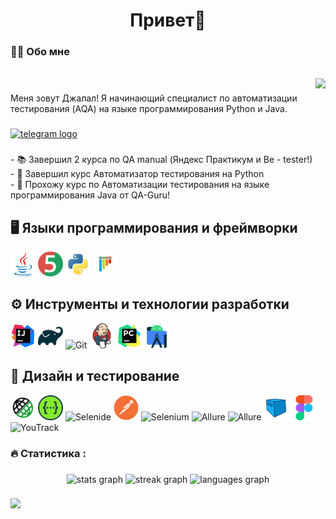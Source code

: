 <h1 align="center">Привет👋</h1>

###
<h3 align="left">👩‍💻 Обо мне</h3>
<br clear="both">
<img align="right" height="200" src="https://cdn.dribbble.com/users/410907/screenshots/2044702/wasting_time.gif"  />

###

<p align="left">Меня зовут Джалал! Я начинающий специалист по автоматизации тестирования (AQA) на языке программирования Python и Java.</p>

###

<div align="left">
    <a href="https://t.me/dzhaldoit" target="_blank">
      <img src="https://img.shields.io/static/v1?message=Telegram&logo=telegram&label=&color=2CA5E0&logoColor=white&labelColor=&style=for-the-badge" height="25" alt="telegram logo"  />
    </a>
</div>

###

<p align="left">
    - 📚 Завершил 2 курса по QA manual (Яндекс Практикум и Be - tester!)<br>
    - 🚀 Завершил курс Автоматизатор тестирования на Python<br>
    - 🌱 Прохожу курс по Автоматизации тестирования на языке программирования Java от QA-Guru!</p>

###


## 🖥️ Языки программирования и фреймворки
<p>
  <img src="https://github.com/devicons/devicon/blob/master/icons/java/java-original.svg" title="Java" alt="Java" width="40" height="40"/>
  <img src="https://github.com/devicons/devicon/blob/master/icons/junit/junit-original.svg" title="JUnit5" alt="JUnit5" width="40" height="40"/>
  <img src="https://github.com/devicons/devicon/blob/master/icons/python/python-original.svg" title="Python" alt="Python" width="40" height="40"/>
  <img src="https://github.com/devicons/devicon/blob/master/icons/pytest/pytest-original.svg" title="PyTest" alt="PyTest" width="40" height="40"/>
</p>

## ⚙️ Инструменты и технологии разработки
<p>
  <img src="https://github.com/devicons/devicon/blob/master/icons/intellij/intellij-original.svg" title="Intellij" alt="Intellij" width="40" height="40"/>
  <img src="https://github.com/devicons/devicon/blob/master/icons/gradle/gradle-original.svg" title="Gradle" alt="Gradle" width="40" height="40"/>
  <img src="https://www.svgrepo.com/show/353782/git-icon.svg" title="Git" alt="Git" width="40" height="40"/>
  <img src="https://github.com/devicons/devicon/blob/master/icons/jenkins/jenkins-original.svg" title="Jenkins" alt="Jenkins" width="40" height="40"/>
  <img src="https://github.com/devicons/devicon/blob/master/icons/pycharm/pycharm-original.svg" title="PyCharm" alt="PyCharm" width="40" height="40"/>
  <img src="https://github.com/devicons/devicon/blob/master/icons/androidstudio/androidstudio-original.svg" title="AndroidStudio" alt="AndroidStudio" width="40" height="40"/>
</p>

## 🎨 Дизайн и тестирование
<p>
  <img src="https://github.com/igor-QA/igor-QA/blob/main/logo/Rest-Assured.svg" title="Rest-Assured" alt="Rest-Assured" width="40" height="40"/>
  <img src="https://github.com/devicons/devicon/blob/master/icons/swagger/swagger-original.svg" title="Swagger" alt="Swagger" width="40" height="40"/>
  <img src="https://github.com/selenide/selenide/blob/main/.idea/icon.svg" title="Selenide" alt="Selenide" width="40" height="40"/>
  <img src="https://github.com/devicons/devicon/blob/master/icons/postman/postman-original.svg" title="Postman" alt="Postman" width="40" height="40"/>
  <img src="https://www.svgrepo.com/show/354321/selenium.svg" title="Selenium" alt="Selenium" width="40" height="40"/>
  <img src="https://github.com/M0R0K/Ui_Project/blob/main/media/logo/Allure_Report.svg" title="Allure" alt="Allure" width="40" height="40"/>
  <img src="https://github.com/M0R0K/Ui_Project/blob/main/media/logo/AllureTestOps.svg" title="AllureTestOps" alt="Allure" width="40" height="40"/>
  <img src="https://github.com/ElenaSkorobodilova/ElenaSkorobodilova/blob/main/icons/Selenoid.png" title="Selenoid" alt="Selenoid" width="40" height="40"/>
  <img src="https://github.com/devicons/devicon/blob/master/icons/figma/figma-original.svg" title="Figma" alt="Figma" width="40" height="40"/>
  <img src="https://www.svgrepo.com/show/354593/youtrack.svg" title="YouTrack" alt="YouTrack" width="40" height="40"/>
</p>

###


<h3 align="left">🔥 Статистика :</h3>

###

<div align="center">
  <img src="https://github-readme-stats.vercel.app/api?username=dzhaldoit&hide_title=false&hide_rank=false&show_icons=true&include_all_commits=false&count_private=false&disable_animations=false&theme=buefy&locale=en&hide_border=true&order=1" height="100" alt="stats graph"  />
  <img src="https://streak-stats.demolab.com?user=dzhaldoit&locale=en&mode=daily&theme=buefy&hide_border=true&border_radius=10&date_format=M%20j%5B,%20Y%5D&order=3" height="100" alt="streak graph"  />
  <img src="https://github-readme-stats.vercel.app/api/top-langs?username=dzhaldoit&locale=en&hide_title=false&layout=compact&card_width=320&langs_count=5&theme=buefy&hide_border=true&order=2" height="100" alt="languages graph"  />
</div>


###

<div align="left">
  <img src="https://visitor-badge.laobi.icu/badge?page_id=dzhaldoit.dzhaldoit&"  />
</div>

###
